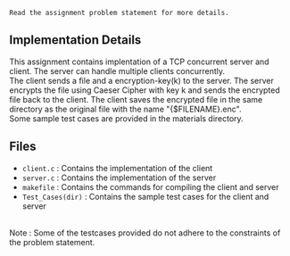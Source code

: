 ```
Read the assignment problem statement for more details.
```
## Implementation Details
This assignment contains implentation of a TCP concurrent server and client. The server can handle multiple clients concurrently. 
<br> 
The client sends a file and a encryption-key(k) to the server. The server encrypts the file using Caeser Cipher with key k and sends the encrypted file back to the client. The client saves the encrypted file in the same directory as the original file with the name "{$FILENAME}.enc".
<br> 
Some sample test cases are provided in the materials directory.

## Files
- `client.c` : Contains the implementation of the client
- `server.c` : Contains the implementation of the server
- `makefile` : Contains the commands for compiling the client and server
- `Test_Cases(dir)` : Contains the sample test cases for the client and server

<br>
Note : Some of the testcases provided do not adhere to the constraints of the problem statement.